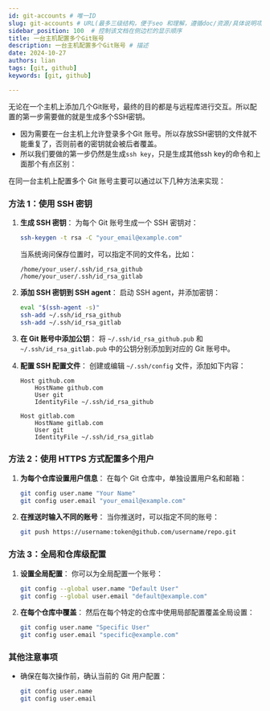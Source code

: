 ```yaml
---
id: git-accounts # 唯一ID
slug: git-accounts # URL(最多三级结构，便于seo 和理解，遵循doc/资源/具体说明项 的原则)
sidebar_position: 100  # 控制该文档在侧边栏的显示顺序
title: 一台主机配置多个Git账号
description: 一台主机配置多个Git账号 # 描述
date: 2024-10-27
authors: lian
tags: [git, github]
keywords: [git, github]

---
```



无论在一个主机上添加几个Git账号，最终的目的都是与远程库进行交互。所以配置的第一步需要做的就是生成多个SSH密钥。

- 因为需要在一台主机上允许登录多个Git 账号。所以存放SSH密钥的文件就不能重复了，否则前者的密钥就会被后者覆盖。
- 所以我们要做的第一步仍然是生成``ssh key``，只是生成其他ssh key的命令和上面那个有点区别：



在同一台主机上配置多个 Git 账号主要可以通过以下几种方法来实现：

### 方法 1：使用 SSH 密钥
1. **生成 SSH 密钥**：
   为每个 Git 账号生成一个 SSH 密钥对：
   ```bash
   ssh-keygen -t rsa -C "your_email@example.com"
   ```
   当系统询问保存位置时，可以指定不同的文件名，比如：
   ```
   /home/your_user/.ssh/id_rsa_github
   /home/your_user/.ssh/id_rsa_gitlab
   ```

2. **添加 SSH 密钥到 SSH agent**：
   启动 SSH agent，并添加密钥：
   ```bash
   eval "$(ssh-agent -s)"
   ssh-add ~/.ssh/id_rsa_github
   ssh-add ~/.ssh/id_rsa_gitlab
   ```

3. **在 Git 账号中添加公钥**：
   将 `~/.ssh/id_rsa_github.pub` 和 `~/.ssh/id_rsa_gitlab.pub` 中的公钥分别添加到对应的 Git 账号中。

4. **配置 SSH 配置文件**：
   创建或编辑 `~/.ssh/config` 文件，添加如下内容：
   ```plaintext
   Host github.com
       HostName github.com
       User git
       IdentityFile ~/.ssh/id_rsa_github

   Host gitlab.com
       HostName gitlab.com
       User git
       IdentityFile ~/.ssh/id_rsa_gitlab
   ```

### 方法 2：使用 HTTPS 方式配置多个用户
1. **为每个仓库设置用户信息**：
   在每个 Git 仓库中，单独设置用户名和邮箱：
   ```bash
   git config user.name "Your Name"
   git config user.email "your_email@example.com"
   ```

2. **在推送时输入不同的账号**：
   当你推送时，可以指定不同的账号：
   ```bash
   git push https://username:token@github.com/username/repo.git
   ```

### 方法 3：全局和仓库级配置
1. **设置全局配置**：
   你可以为全局配置一个账号：
   ```bash
   git config --global user.name "Default User"
   git config --global user.email "default@example.com"
   ```

2. **在每个仓库中覆盖**：
   然后在每个特定的仓库中使用局部配置覆盖全局设置：
   ```bash
   git config user.name "Specific User"
   git config user.email "specific@example.com"
   ```

### 其他注意事项
- 确保在每次操作前，确认当前的 Git 用户配置：
  ```bash
  git config user.name
  git config user.email
  ```
